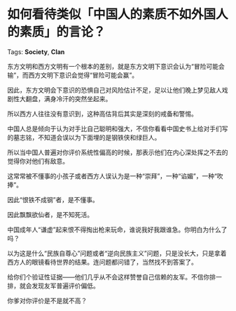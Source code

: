 # 如何看待类似「中国人的素质不如外国人的素质」的言论？

Tags: **Society**, **Clan**

东方文明和西方文明有一个根本的差别，就是东方文明下意识会认为“冒险可能会输”，而西方文明下意识会觉得“冒险可能会赢”。

因此，东方文明会下意识的恐惧自己对风险估计不足，足以让他们晚上梦见敌人戏剧性大翻盘，满身冷汗的突然坐起来。

所以西方人往往没有意识到，这种高估背后其实是深刻的戒备和警惕。

中国人总是倾向于认为对手比自己聪明和强大，不信你看看中国史书上给对手们写的墓志铭，不知道会误以为下面埋的是钢铁侠和绿巨人。

所以当中国人普遍对你评价系统性偏高的时候，那表示他们在内心深处挥之不去的觉得你对他们有敌意。

这常常被不懂事的小孩子或者西方人误认为是一种“崇拜”，一种“谄媚”，一种“吹捧”。

因此“恨铁不成钢”者，是不懂事。

因此飘飘欲仙者，是不知死活。

中国成年人“谦虚”起来恨不得掏出枪来玩命，谁说我好我跟谁急。你明白为什么了吗？

以为这是什么“民族自尊心”问题或者“逆向民族主义”问题，只是没长大，只是拿着西方人的眼镜看待世界的结果。连问题都问错了，当然找不到答案了。

  


给你们个验证性证据——他们几乎从不会这样赞誉自己信赖的友军。不信你排一排，就会发现友军普遍评价偏低。

你爹对你评价是不是就不高？



